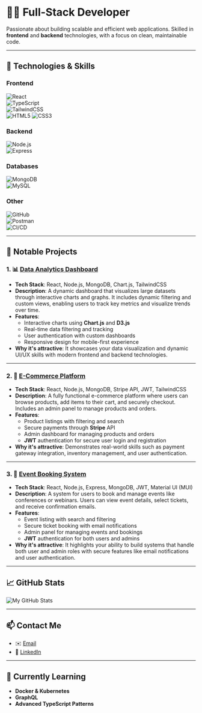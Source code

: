 # 👨‍💻 Full-Stack Developer

Passionate about building scalable and efficient web applications. Skilled in **frontend** and **backend** technologies, with a focus on clean, maintainable code.

---

## 💼 **Technologies & Skills**

### **Frontend**
![React](https://img.shields.io/badge/React-61DAFB?style=flat&logo=react&logoColor=black)  
![TypeScript](https://img.shields.io/badge/TypeScript-3178C6?style=flat&logo=typescript&logoColor=white)  
![TailwindCSS](https://img.shields.io/badge/TailwindCSS-06B6D4?style=flat&logo=tailwind-css&logoColor=white)  
![HTML5](https://img.shields.io/badge/HTML5-E34F26?style=flat&logo=html5&logoColor=white) ![CSS3](https://img.shields.io/badge/CSS3-1572B6?style=flat&logo=css3&logoColor=white)

### **Backend**
![Node.js](https://img.shields.io/badge/Node.js-339933?style=flat&logo=nodedotjs&logoColor=white)  
![Express](https://img.shields.io/badge/Express-000000?style=flat&logo=express&logoColor=white)

### **Databases**
![MongoDB](https://img.shields.io/badge/MongoDB-47A248?style=flat&logo=mongodb&logoColor=white)  
![MySQL](https://img.shields.io/badge/MySQL-4479A1?style=flat&logo=mysql&logoColor=white)

### **Other**
![GitHub](https://img.shields.io/badge/GitHub-181717?style=flat&logo=github&logoColor=white)  
![Postman](https://img.shields.io/badge/Postman-FF6C37?style=flat&logo=postman&logoColor=white)  
![CI/CD](https://img.shields.io/badge/CI/CD-1F2937?style=flat&logo=github-actions&logoColor=white)

---

## 🚀 **Notable Projects**

### 1. **📊 [Data Analytics Dashboard](#)**
- **Tech Stack**: React, Node.js, MongoDB, Chart.js, TailwindCSS  
- **Description**: A dynamic dashboard that visualizes large datasets through interactive charts and graphs. It includes dynamic filtering and custom views, enabling users to track key metrics and visualize trends over time.
- **Features**:
  - Interactive charts using **Chart.js** and **D3.js**
  - Real-time data filtering and tracking
  - User authentication with custom dashboards
  - Responsive design for mobile-first experience
- **Why it's attractive**: It showcases your data visualization and dynamic UI/UX skills with modern frontend and backend technologies.

---

### 2. **🛒 [E-Commerce Platform](#)**
- **Tech Stack**: React, Node.js, MongoDB, Stripe API, JWT, TailwindCSS  
- **Description**: A fully functional e-commerce platform where users can browse products, add items to their cart, and securely checkout. Includes an admin panel to manage products and orders.
- **Features**:
  - Product listings with filtering and search
  - Secure payments through **Stripe** API
  - Admin dashboard for managing products and orders
  - **JWT** authentication for secure user login and registration
- **Why it's attractive**: Demonstrates real-world skills such as payment gateway integration, inventory management, and user authentication.

---

### 3. **📅 [Event Booking System](#)**
- **Tech Stack**: React, Node.js, Express, MongoDB, JWT, Material UI (MUI)  
- **Description**: A system for users to book and manage events like conferences or webinars. Users can view event details, select tickets, and receive confirmation emails.
- **Features**:
  - Event listing with search and filtering
  - Secure ticket booking with email notifications
  - Admin panel for managing events and bookings
  - **JWT** authentication for both users and admins
- **Why it's attractive**: It highlights your ability to build systems that handle both user and admin roles with secure features like email notifications and user authentication.

---

## 📈 **GitHub Stats**

![My GitHub Stats](https://github-readme-stats.vercel.app/api?username=your-github-username&show_icons=true&theme=radical&count_private=true)

---

## 📫 **Contact Me**

- ✉️ [Email](subodhpoudel1000@gmail.com)
- 🔗 [LinkedIn](https://www.linkedin.com/in/subodh-poudel/)

---

## 🔧 **Currently Learning**
- **Docker & Kubernetes**
- **GraphQL**
- **Advanced TypeScript Patterns**
